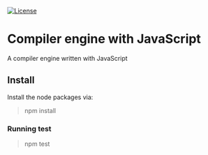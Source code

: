 [![License](https://poser.pugx.org/laravel/framework/license.svg)](#)

# Compiler engine with JavaScript
A compiler engine written with JavaScript

## Install
Install the node packages via:

> npm install

### Running test
> npm test